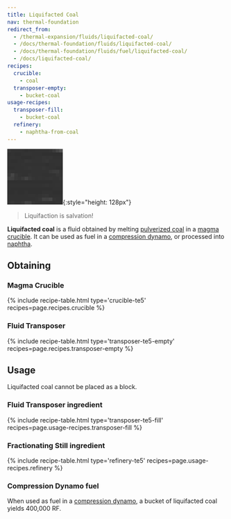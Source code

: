 ```yaml
---
title: Liquifacted Coal
nav: thermal-foundation
redirect_from:
  - /thermal-expansion/fluids/liquifacted-coal/
  - /docs/thermal-foundation/fluids/liquifacted-coal/
  - /docs/thermal-foundation/fluids/fuel/liquifacted-coal/
  - /docs/liquifacted-coal/
recipes:
  crucible:
    - coal
  transposer-empty:
    - bucket-coal
usage-recipes:
  transposer-fill:
    - bucket-coal
  refinery:
    - naphtha-from-coal
---
```


![Liquifacted coal](/assets/images/thermal-foundation/liquifacted-coal.gif){:style="height: 128px"}

> Liquifaction is salvation!


**Liquifacted coal** is a fluid obtained by melting [pulverized
coal](/docs/thermal-foundation/pulverized-coal/) in a [magma crucible](/docs/thermal-expansion/magma-crucible/). It
can be used as fuel in a [compression dynamo](/docs/thermal-expansion/compression-dynamo/), or
processed into [naphtha](/docs/thermal-foundation/naphtha/).


Obtaining
---------

### Magma Crucible
{% include recipe-table.html type='crucible-te5' recipes=page.recipes.crucible %}

### Fluid Transposer
{% include recipe-table.html type='transposer-te5-empty' recipes=page.recipes.transposer-empty %}


Usage
-----

Liquifacted coal cannot be placed as a block.

### Fluid Transposer ingredient
{% include recipe-table.html type='transposer-te5-fill' recipes=page.usage-recipes.transposer-fill %}

### Fractionating Still ingredient
{% include recipe-table.html type='refinery-te5' recipes=page.usage-recipes.refinery %}

### Compression Dynamo fuel
When used as fuel in a [compression dynamo](/docs/thermal-expansion/compression-dynamo/), a bucket
of liquifacted coal yields 400,000 RF.
